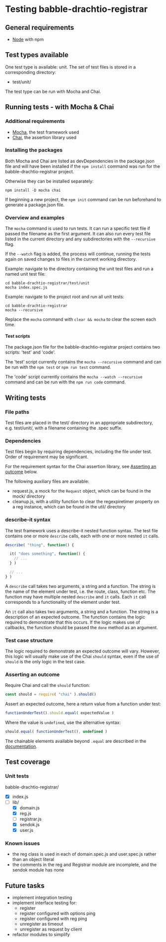 # Testing babble-drachtio-registrar

## General requirements

- [Node](https://nodejs.org/en/download/) with npm

## Test types available

One test type is available: unit. The set of test files is stored in a corresponding directory:

- test/unit/

The test type can be run with Mocha and Chai.

## Running tests - with Mocha & Chai

### Additional requirements

- [Mocha](https://mochajs.org/), the test framework used
- [Chai](https://www.chaijs.com/), the assertion library used

### Installing the packages

Both Mocha and Chai are listed as devDependencies in the package.json file and will have been installed if the `npm install` command was run for the babble-drachtio-registrar project.

Otherwise they can be installed separately:

```shell
npm install -D mocha chai
```

If beginning a new project, the `npm init` command can be run beforehand to generate a package.json file.

### Overview and examples

The `mocha` command is used to run tests. It can run a specific test file if passed the filename as the first argument. It can also run every test file listed in the current directory and any subdirectories with the `--recursive` flag.

If the `--watch` flag is added, the process will continue, running the tests again on saved changes to files in the current working directory.

Example: navigate to the directory containing the unit test files and run a named unit test file:

```shell
cd babble-drachtio-registrar/test/unit
mocha index.spec.js
```

Example: navigate to the project root and run all unit tests:

```shell
cd babble-drachtio-registrar
mocha --recursive
```

Replace the `mocha` command with `clear && mocha` to clear the screen each time.

#### Test scripts

The package.json file for the babble-drachtio-registrar project contains two scripts: 'test' and 'code'.

The 'test' script currently contains the `mocha --recursive` command and can be run with the `npm test` or `npm run test` command.

The 'code' script currently contains the `mocha --watch --recursive` command and can be run with the `npm run code` command.

## Writing tests

### File paths

Test files are placed in the test/ directory in an appropriate subdirectory, e.g. test/unit/, with a filename containing the .spec suffix.

### Dependencies

Test files begin by requiring dependencies, including the file under test. Order of requirement may be significant.

For the requirement syntax for the Chai assertion library, see [Asserting an outcome](#asserting-an-outcome) below.

The following auxiliary files are available:

- request.js, a mock for the `Request` object, which can be found in the mock/ directory
- cleanup.js, with a utility function to clear the regexpiretimer property on a reg instance, which can be found in the util/ directory

### describe-it syntax

The test framework uses a describe-it nested function syntax. The test file contains one or more `describe` calls, each with one or more nested `it` calls.

```js
describe( "thing", function() {

  it( "does something", function() {
    // ...
  } )

  // ...
} )
```

A `describe` call takes two arguments, a string and a function. The string is the name of the element under test, i.e. the route, class, function etc. The function may have multiple nested `describe` and `it` calls. Each `it` call corresponds to a functionality of the element under test.

An `it` call also takes two arguments, a string and a function. The string is a description of an expected outcome. The function contains the logic required to demonstrate that this occurs. If the logic makes use of callbacks, the function should be passed the `done` method as an argument.

### Test case structure

The logic required to demonstrate an expected outcome will vary. However, this logic will usually make use of the Chai `should` syntax, even if the use of `should` is the only logic in the test case.

### Asserting an outcome

Require Chai and call the `should` function:

```js
const should = require( "chai" ).should()
```

Assert an expected outcome, here a return value from a function under test:

```js
functionUnderTest().should.equal( expectedValue )
```

Where the value is `undefined`, use the alternative syntax:

```js
should.equal( functionUnderTest(), undefined )
```

The chainable elements available beyond `.equal` are described in the [documentation](https://www.chaijs.com/api/bdd/).

## Test coverage

### Unit tests

babble-drachtio-registrar/

- [x] index.js
- [ ] lib/
  - [x] domain.js
  - [x] reg.js
  - [ ] registrar.js
  - [x] sendok.js
  - [x] user.js

### Known issues

- the reg class is used in each of domain.spec.js and user.spec.js rather than an object literal
- the comments in the reg and Registrar module are incomplete, and the sendok module has none

## Future tasks

- implement integration testing
- implement interface testing for:
  - register
  - register configured with options ping
  - register configured with reg ping
  - unregister as timeout
  - unregister as request by client
- refactor modules to simplify
